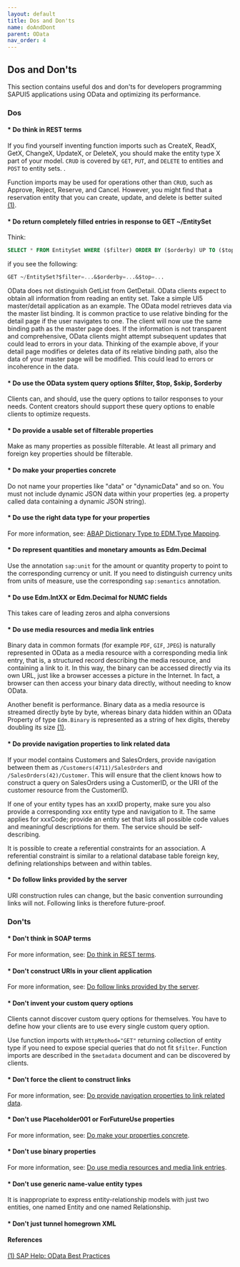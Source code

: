 ```yaml
---
layout: default
title: Dos and Don'ts
name: doAndDont
parent: OData
nav_order: 4
---
```


## Dos and Don'ts

This section contains useful dos and don'ts for developers programming SAPUI5 applications using OData and optimizing its performance.

### Dos

#### * Do think in REST terms

If you find yourself inventing function imports such as CreateX, ReadX, GetX, ChangeX, UpdateX, or DeleteX, you should make the entity type X part of your model.
`CRUD` is covered by `GET`, `PUT`, and `DELETE` to entities and `POST` to entity sets. .

Function imports may be used for operations other than `CRUD`, such as Approve, Reject, Reserve, and Cancel. However, you might find that a reservation entity that you can create, update, and delete is better suited [(1)](#reference1).

#### * Do return completely filled entries in response to GET ~/EntitySet

Think:

```sql
SELECT * FROM EntitySet WHERE ($filter) ORDER BY ($orderby) UP TO ($top) ROWS
```

if you see the following:

```sql
GET ~/EntitySet?$filter=...&$orderby=...&$top=...
```

OData does not distinguish GetList from GetDetail. OData clients expect to obtain all information from reading an entity set. Take a simple UI5 master/detail application as an example. The OData model retrieves data via the master list binding. It is common practice to use relative binding for the detail page if the user navigates to one. The client will now use the same binding path as the master page does.
If the information is not transparent and comprehensive, OData clients might attempt subsequent updates that could lead to errors in your data. Thinking of the example above, if your detail page modifies or deletes data of its relative binding path, also the data of your master page will be modified. This could lead to errors or incoherence in the data.

#### * Do use the OData system query options $filter, $top, $skip, $orderby

Clients can, and should, use the query options to tailor responses to your needs. Content creators should support these query options to enable clients to optimize requests.

#### * Do provide a usable set of filterable properties

Make as many properties as possible filterable. At least all primary and foreign key properties should be filterable.

#### * Do make your properties concrete

Do not name your properties like "data" or "dynamicData" and so on. You must not include dynamic JSON data within your properties (eg. a property called data containing a dynamic JSON string).

#### * Do use the right data type for your properties

For more information, see: [ABAP Dictionary Type to EDM.Type Mapping](https://help.sap.com/viewer/68bf513362174d54b58cddec28794093/7.51.6/en-US/54a326519eff236ee10000000a445394.html).

#### * Do represent quantities and monetary amounts as Edm.Decimal

Use the annotation `sap:unit` for the amount or quantity property to point to the corresponding currency or unit. If you need to distinguish currency units from units of measure, use the corresponding `sap:semantics` annotation.

#### * Do use Edm.IntXX or Edm.Decimal for NUMC fields

This takes care of leading zeros and alpha conversions

#### * Do use media resources and media link entries

Binary data in common formats (for example `PDF`, `GIF`, `JPEG`) is naturally represented in OData as a media resource with a corresponding media link entry, that is, a structured record describing the media resource, and containing a link to it. In this way, the binary can be accessed directly via its own URL, just like a browser accesses a picture in the Internet. In fact, a browser can then access your binary data directly, without needing to know OData.

Another benefit is performance. Binary data as a media resource is streamed directly byte by byte, whereas binary data hidden within an OData Property of type `Edm.Binary` is represented as a string of hex digits, thereby doubling its size [(1)](#reference1).

#### * Do provide navigation properties to link related data

If your model contains Customers and SalesOrders, provide navigation between them as `/Customers(4711)/SalesOrders` and `/SalesOrders(42)/Customer`. This will ensure that the client knows how to construct a query on SalesOrders using a CustomerID, or the URI of the customer resource from the CustomerID.

If one of your entity types has an xxxID property, make sure you also provide a corresponding xxx entity type and navigation to it. The same applies for xxxCode; provide an entity set that lists all possible code values and meaningful descriptions for them. The service should be self-describing.

It is possible to create a referential constraints for an association. A referential constraint is similar to a relational database table foreign key, defining relationships between and within tables.

#### * Do follow links provided by the server

URI construction rules can change, but the basic convention surrounding links will not. Following links is therefore future-proof.

### Don'ts

#### * Don't think in SOAP terms

For more information, see: [Do think in REST terms](#do-think-in-rest-terms).

#### * Don't construct URIs in your client application

For more information, see: [Do follow links provided by the server](#do-follow-links-provided-by-the-server).

#### * Don't invent your custom query options

Clients cannot discover custom query options for themselves. You have to define how your clients are to use every single custom query option.

Use function imports with `HttpMethod="GET"` returning collection of entity type if you need to expose special queries that do not fit `$filter`. Function imports are described in the `$metadata` document and can be discovered by clients.

#### * Don't force the client to construct links

For more information, see: [Do provide navigation properties to link related data](#do-provide-navigation-properties-to-link-related-data).

#### * Don't use Placeholder001 or ForFutureUse properties

For more information, see: [Do make your properties concrete](#do-make-your-properties-concrete).

#### * Don't use binary properties

For more information, see: [Do use media resources and media link entries](#do-make-your-properties-concrete).

#### * Don't use generic name-value entity types

It is inappropriate to express entity-relationship models with just two entities, one named Entity and one named Relationship.

#### * Don't just tunnel homegrown XML


#### References

<a href="https://help.sap.com/docs/SAP_NETWEAVER_AS_ABAP_751_IP/68bf513362174d54b58cddec28794093/c6fd2651c294256ee10000000a445394.html?version=7.51.8&locale=en-US" name="reference1">(1) SAP Help: OData Best Practices</a>  
